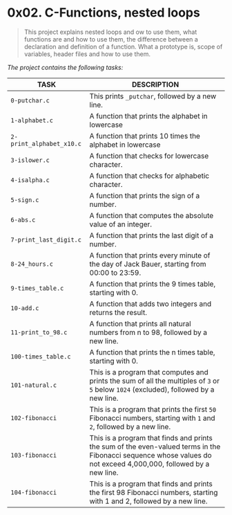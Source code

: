 # 0x02. C-Functions, nested loops
> This project explains nested loops and ow to use them, what functions are and how to use them, the difference between a declaration and definition of a function. What a prototype is, scope of variables, header files and how to use them.

*The project contains the following tasks:*

TASK | DESCRIPTION
--- | ---
`0-putchar.c` | This prints `_putchar`, followed by a new line.
`1-alphabet.c` | A function that prints the alphabet in lowercase
`2-print_alphabet_x10.c` | A function that  prints 10 times the alphabet in lowercase
`3-islower.c` | A function that checks for lowercase character.
`4-isalpha.c` | A function that checks for alphabetic character.
`5-sign.c` | A function that prints the sign of a number.
`6-abs.c` | A function that computes the absolute value of an integer.
`7-print_last_digit.c` | A function that prints the last digit of a number.
`8-24_hours.c` | A function that prints every minute of the day of Jack Bauer, starting from 00:00 to 23:59.
`9-times_table.c` | A function that prints the 9 times table, starting with 0.
`10-add.c` | A function that adds two integers and returns the result.
`11-print_to_98.c` | A function that prints all natural numbers from n to 98, followed by a new line.
`100-times_table.c` | A function that prints the n times table, starting with 0.
`101-natural.c` | This is a program that computes and prints the sum of all the multiples of `3` or `5` below `1024` (excluded), followed by a new line.
`102-fibonacci` | This is a program that prints the first `50` Fibonacci numbers, starting with `1` and `2`, followed by a new line.
`103-fibonacci` | This is a program that finds and prints the sum of the even-valued terms in the Fibonacci sequence whose values do not exceed 4,000,000, followed by a new line.
`104-fibonacci` | This is a program that finds and prints the first 98 Fibonacci numbers, starting with 1 and 2, followed by a new line.